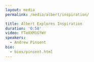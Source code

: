 ```yaml
---
layout: media
permalink: /media/albert/inspiration/

title: Albert Explores Inspiration
duration: '0:58'
video: FTeHXM1GfWY
speakers:
  - Andrew Pinsent
bio:
  - bios/pinsent.html
---
```

